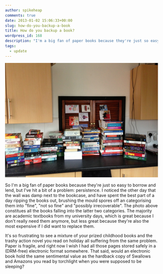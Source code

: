 ```yaml
---
author: spikeheap
comments: true
date: 2013-01-02 15:06:33+00:00
slug: how-do-you-backup-a-book
title: How do you backup a book?
wordpress_id: 168
description: "I'm a big fan of paper books because they're just so easy to borrow and lend, but I've hit a bit of a problem: persistence. I noticed the other day that the wall was damp next to the bookcase"
tags:
  - update
---
```


![A pile of mouldy books on my kitchen table](/images/2013-01-02-how-do-you-backup-a-book.jpeg)

So I'm a big fan of paper books because they're just so easy to borrow and lend, but I've hit a bit of a problem: persistence. I noticed the other day that the wall was damp next to the bookcase, and have spent the best part of a day ripping the books out, brushing the mould spores off an categorising them into "fine", "not so fine" and "possibly irrecoverable". The photo above constitues all the books falling into the latter two categories. The majority are academic textbooks from my university days, which is great because I don't really need them anymore, but less great because they're also the most expensive if I did want to replace them.

It's so frustrating to see a mixture of your prized childhood books and the trashy action novel you read on holiday all suffering from the same problem. Paper is fragile, and right now I wish I had all those pages stored safely in a (DRM-free) electronic format somewhere. That said, would an electronic book hold the same sentimental value as the hardback copy of Swallows and Amazons  you read by torchlight when you were supposed to be sleeping?
